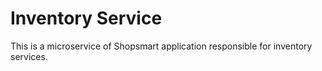 # Inventory Service

This is a microservice of Shopsmart application responsible for inventory services.